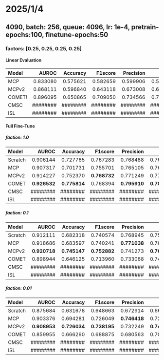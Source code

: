 # 2025/1/4

## 4090, batch: 256, queue: 4096, lr: 1e-4, pretrain-epochs:100, finetune-epochs:50

### factors: [0.25, 0.25, 0.25, 0.25]

#### Linear Evaluation

| Model     | AUROC     | Accuracy  | F1score   | Precision | Recall    | AUPRC     |
|:----------|----------:|----------:|----------:|----------:|----------:|----------:|
| MCP       | 0.833080  | 0.575621  | 0.582659  | 0.599906  | 0.599003  | 0.628286  |
| MCPv2     | 0.868111  | 0.596840  | 0.643118  | 0.673008  | 0.665452  | 0.718036  |
| COMET!    | 0.896095  | 0.650865  | 0.709050  | 0.734566  | 0.731920  | 0.771784  |
| CMSC      | ########  | ########  | ########  | ########  | ########  | #######   |
| ISL       | ########  | ########  | ########  | ########  | ########  | #######   |

#### Full Fine-Tune

##### faction: 1.0

| Model     | AUROC     | Accuracy  | F1score   | Precision | Recall    | AUPRC     |
|:----------|----------:|----------:|----------:|----------:|----------:|----------:|
| Scratch   | 0.906144  | 0.727765  | 0.767283  | 0.768488  | 0.767514  | 0.805540  |
| MCP       | 0.907317  | 0.701731  | 0.755701  | 0.765105  | 0.761538  | 0.811954  |
| MCPv2     | 0.914227  | 0.752370  |**0.768732**| 0.771249 | 0.777605  | 0.824872  |
| COMET     |**0.926532**|**0.775814**| 0.768394|**0.795910**|**0.784722**|**0.842812**|
| CMSC      | ########  | ########  | ########  | ########  | ########  | #######   |
| ISL       | ########  | ########  | ########  | ########  | ########  | #######   |

##### faction: 0.1

| Model     | AUROC     | Accuracy  | F1score   | Precision | Recall    | AUPRC     |
|:----------|----------:|----------:|----------:|----------:|----------:|----------:|
| Scratch   | 0.912111  | 0.682318  | 0.740574  | 0.768945  | 0.753417  | 0.816443  |
| MCP       | 0.918686  | 0.683597  | 0.740241  |**0.771038**| 0.760845 |**0.820376**|
| MCPv2     |**0.920718**|**0.745147**|**0.752882**|0.741273|**0.768866**| 0.818263 |
| COMET     | 0.898944  | 0.646125  | 0.713960  | 0.733068  | 0.740235  | 0.776362  |
| CMSC      | ########  | ########  | ########  | ########  | ########  | #######   |
| ISL       | ########  | ########  | ########  | ########  | ########  | #######   |

##### faction: 0.01

| Model     | AUROC     | Accuracy  | F1score   | Precision | Recall    | AUPRC     |
|:----------|----------:|----------:|----------:|----------:|----------:|----------:|
| Scratch   | 0.875684  | 0.631678  | 0.648663  | 0.672914  | 0.662661  | 0.714983  |
| MCP       | 0.903376  | 0.694281  | 0.726049  |**0.746418**| 0.728037 | 0.782051  |
| MCPv2     |**0.908953**|**0.726034**|**0.738195**|0.732249|**0.746532**|**0.792773**|
| COMET     | 0.859955  | 0.666290  | 0.688875  | 0.680563  | 0.700259  | 0.720004  |
| CMSC      | ########  | ########  | ########  | ########  | ########  | #######   |
| ISL       | ########  | ########  | ########  | ########  | ########  | #######   |